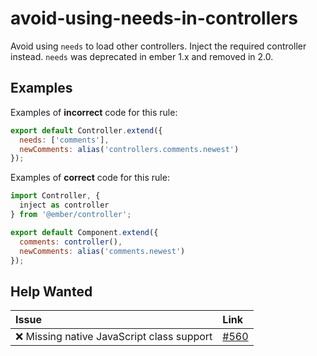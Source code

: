 # avoid-using-needs-in-controllers

Avoid using `needs` to load other controllers. Inject the required controller instead. `needs` was deprecated in ember 1.x and removed in 2.0.

## Examples

Examples of **incorrect** code for this rule:

```javascript
export default Controller.extend({
  needs: ['comments'],
  newComments: alias('controllers.comments.newest')
});
```

Examples of **correct** code for this rule:

```javascript
import Controller, {
  inject as controller
} from '@ember/controller';

export default Component.extend({
  comments: controller(),
  newComments: alias('comments.newest')
});
```

## Help Wanted

| Issue | Link |
| :-- | :-- |
| :x: Missing native JavaScript class support | [#560](https://github.com/ember-cli/eslint-plugin-ember/issues/560) |
